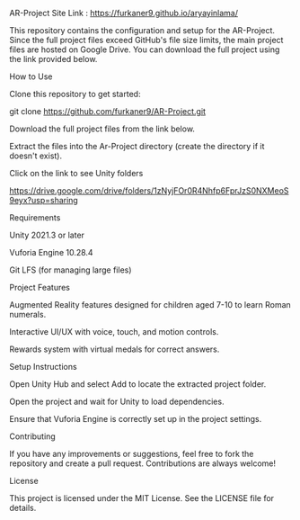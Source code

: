 AR-Project
Site Link : https://furkaner9.github.io/aryayinlama/

This repository contains the configuration and setup for the AR-Project. Since the full project files exceed GitHub's file size limits, the main project files are hosted on Google Drive. You can download the full project using the link provided below.

How to Use

Clone this repository to get started:

git clone https://github.com/furkaner9/AR-Project.git

Download the full project files from the link below.

Extract the files into the Ar-Project directory (create the directory if it doesn't exist).

Click on the link to see Unity folders

https://drive.google.com/drive/folders/1zNyjFOr0R4Nhfp6FprJzS0NXMeoS9eyx?usp=sharing

Requirements

Unity 2021.3 or later

Vuforia Engine 10.28.4

Git LFS (for managing large files)

Project Features

Augmented Reality features designed for children aged 7-10 to learn Roman numerals.

Interactive UI/UX with voice, touch, and motion controls.

Rewards system with virtual medals for correct answers.

Setup Instructions

Open Unity Hub and select Add to locate the extracted project folder.

Open the project and wait for Unity to load dependencies.

Ensure that Vuforia Engine is correctly set up in the project settings.

Contributing

If you have any improvements or suggestions, feel free to fork the repository and create a pull request. Contributions are always welcome!

License

This project is licensed under the MIT License. See the LICENSE file for details.
